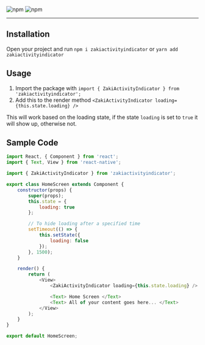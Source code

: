 ![npm](https://img.shields.io/npm/v/zakiactivityindicator.svg) ![npm](https://img.shields.io/npm/dt/zakiactivityindicator.svg) 

---

## Installation

Open your project and run `npm i zakiactivityindicator` or `yarn add zakiactivityindicator`

## Usage

1. Import the package with `import { ZakiActivityIndicator } from 'zakiactivityindicator';`
2. Add this to the render method `<ZakiActivityIndicator loading={this.state.loading} />`

This will work based on the loading state, if the state `loading` is set to `true` it will show up, otherwise not.

## Sample Code

```javascript
import React, { Component } from 'react';
import { Text, View } from 'react-native';

import { ZakiActivityIndicator } from 'zakiactivityindicator';

export class HomeScreen extends Component {
	constructor(props) {
		super(props);
		this.state = {
			loading: true
		};

		// To hide loading after a specified time
		setTimeout(() => {
			this.setState({
				loading: false
			});
		}, 1500);
	}

	render() {
		return (
			<View>
				<ZakiActivityIndicator loading={this.state.loading} />

				<Text> Home Screen </Text>
				<Text> All of your content goes here... </Text>
			</View>
		);
	}
}

export default HomeScreen;
```

